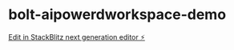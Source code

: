 # bolt-aipowerdworkspace-demo

[Edit in StackBlitz next generation editor ⚡️](https://stackblitz.com/~/github.com/ccwinner/bolt-aipowerdworkspace-demo)